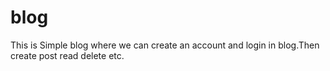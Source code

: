 # blog
This is Simple blog where we can create an account and login in blog.Then create post read delete etc.

